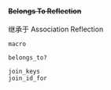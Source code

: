 #### ~~Belongs To Reflection~~

继承于 Association Reflection

```
macro

belongs_to?

join_keys
join_id_for
```
